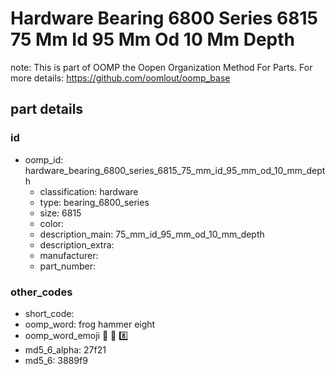 # Hardware Bearing 6800 Series 6815 75 Mm Id 95 Mm Od 10 Mm Depth  

note: This is part of OOMP the Oopen Organization Method For Parts. For more details: https://github.com/oomlout/oomp_base

##  part details





### id
* oomp_id: hardware_bearing_6800_series_6815_75_mm_id_95_mm_od_10_mm_depth
  * classification: hardware
  * type: bearing_6800_series
  * size: 6815
  * color: 
  * description_main: 75_mm_id_95_mm_od_10_mm_depth
  * description_extra: 
  * manufacturer: 
  * part_number: 

### other_codes
* short_code: 
* oomp_word: frog hammer eight
* oomp_word_emoji :frog: :hammer: :eight:
* md5_6_alpha: 27f21
* md5_6: 3889f9